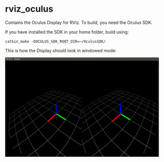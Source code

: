 rviz_oculus
===========

Contains the Oculus Display for RViz. To build, you need the Oculus SDK.

If you have installed the SDK in your home folder, build using:

```
catkin_make -DOCULUS_SDK_ROOT_DIR=~/OculusSDK/
```

This is how the Display should look in windowed mode:

![ScreenShot](doc/screenshot.png)
